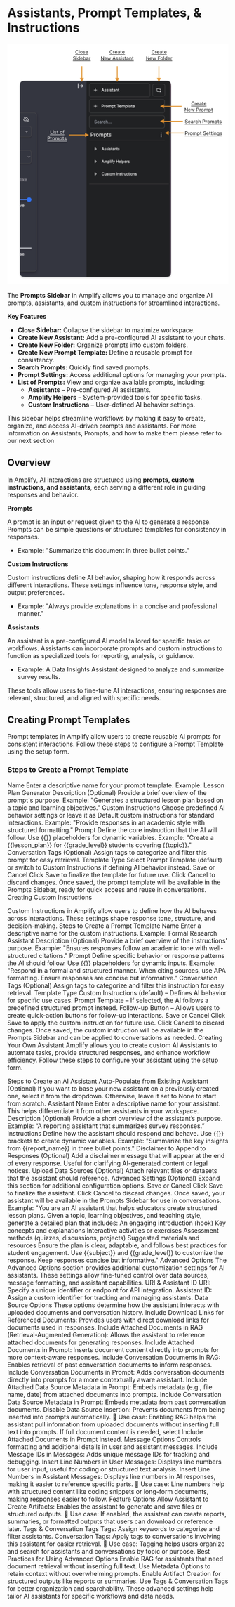 # Assistants, Prompt Templates, & Instructions

![Helpers, Assistants, and Instructions Side Bar](./images/templates-helpers-assistants-sidebar.png)

The **Prompts Sidebar** in Amplify allows you to manage and organize AI prompts, assistants, and custom instructions for streamlined interactions.

**Key Features**

* **Close Sidebar:** Collapse the sidebar to maximize workspace.
* **Create New Assistant:** Add a pre-configured AI assistant to your chats.
* **Create New Folder:** Organize prompts into custom folders.
* **Create New Prompt Template:** Define a reusable prompt for consistency.
* **Search Prompts:** Quickly find saved prompts.
* **Prompt Settings:** Access additional options for managing your prompts.
* **List of Prompts:** View and organize available prompts, including:
    * **Assistants** – Pre-configured AI assistants.
    * **Amplify Helpers** – System-provided tools for specific tasks.
    * **Custom Instructions** – User-defined AI behavior settings.

This sidebar helps streamline workflows by making it easy to create, organize, and access AI-driven prompts and assistants. For more information on Assistants, Prompts, and how to make them please refer to our next section

## Overview

In Amplify, AI interactions are structured using **prompts, custom instructions, and assistants**, each serving a different role in guiding responses and behavior.

**Prompts**

A prompt is an input or request given to the AI to generate a response. Prompts can be simple questions or structured templates for consistency in responses.

* Example: "Summarize this document in three bullet points."

**Custom Instructions**

Custom instructions define AI behavior, shaping how it responds across different interactions. These settings influence tone, response style, and output preferences.

* Example: "Always provide explanations in a concise and professional manner."

**Assistants**

An assistant is a pre-configured AI model tailored for specific tasks or workflows. Assistants can incorporate prompts and custom instructions to function as specialized tools for reporting, analysis, or guidance.

* Example: A Data Insights Assistant designed to analyze and summarize survey results.

These tools allow users to fine-tune AI interactions, ensuring responses are relevant, structured, and aligned with specific needs.

## Creating Prompt Templates

Prompt templates in Amplify allow users to create reusable AI prompts for consistent interactions. Follow these steps to configure a Prompt Template using the setup form.



### Steps to Create a Prompt Template
Name
Enter a descriptive name for your prompt template.
Example: Lesson Plan Generator
Description (Optional)
Provide a brief overview of the prompt's purpose.
Example: "Generates a structured lesson plan based on a topic and learning objectives."
Custom Instructions
Choose predefined AI behavior settings or leave it as Default custom instructions for standard interactions.
Example: "Provide responses in an academic style with structured formatting."
Prompt
Define the core instruction that the AI will follow.
Use {{}} placeholders for dynamic variables.
Example: "Create a {{lesson_plan}} for {{grade_level}} students covering {{topic}}."
Conversation Tags (Optional)
Assign tags to categorize and filter this prompt for easy retrieval.
Template Type
Select Prompt Template (default) or switch to Custom Instructions if defining AI behavior instead.
Save or Cancel
Click Save to finalize the template for future use.
Click Cancel to discard changes.
Once saved, the prompt template will be available in the Prompts Sidebar, ready for quick access and reuse in conversations.
Creating Custom Instructions

Custom Instructions in Amplify allow users to define how the AI behaves across interactions. These settings shape response tone, structure, and decision-making.
Steps to Create a Prompt Template
Name
Enter a descriptive name for the custom instructions.
Example: Formal Research Assistant
Description (Optional)
Provide a brief overview of the instructions’ purpose.
Example: "Ensures responses follow an academic tone with well-structured citations."
Prompt
Define specific behavior or response patterns the AI should follow.
Use {{}} placeholders for dynamic inputs.
Example:
"Respond in a formal and structured manner. When citing sources, use APA formatting. Ensure responses are concise but informative."
Conversation Tags (Optional)
Assign tags to categorize and filter this instruction for easy retrieval.
Template Type
Custom Instructions (default) – Defines AI behavior for specific use cases.
Prompt Template – If selected, the AI follows a predefined structured prompt instead.
Follow-up Button – Allows users to create quick-action buttons for follow-up interactions.
Save or Cancel
Click Save to apply the custom instruction for future use.
Click Cancel to discard changes.
Once saved, the custom instruction will be available in the Prompts Sidebar and can be applied to conversations as needed.
Creating Your Own Assistant
Amplify allows you to create custom AI Assistants to automate tasks, provide structured responses, and enhance workflow efficiency. Follow these steps to configure your assistant using the setup form.

Steps to Create an AI Assistant
Auto-Populate from Existing Assistant (Optional)
If you want to base your new assistant on a previously created one, select it from the dropdown.
Otherwise, leave it set to None to start from scratch.
Assistant Name
Enter a descriptive name for your assistant.
This helps differentiate it from other assistants in your workspace.
Description (Optional)
Provide a short overview of the assistant’s purpose.
Example: “A reporting assistant that summarizes survey responses.”
Instructions
Define how the assistant should respond and behave.
Use {{}} brackets to create dynamic variables.
Example: "Summarize the key insights from {{report_name}} in three bullet points."
Disclaimer to Append to Responses (Optional)
Add a disclaimer message that will appear at the end of every response.
Useful for clarifying AI-generated content or legal notices.
Upload Data Sources (Optional)
Attach relevant files or datasets that the assistant should reference.
Advanced Settings (Optional)
Expand this section for additional configuration options.
Save or Cancel
Click Save to finalize the assistant.
Click Cancel to discard changes.
Once saved, your assistant will be available in the Prompts Sidebar for use in conversations.
Example:
"You are an AI assistant that helps educators create structured lesson plans. Given a topic, learning objectives, and teaching style, generate a detailed plan that includes:
An engaging introduction (hook)
Key concepts and explanations
Interactive activities or exercises
Assessment methods (quizzes, discussions, projects)
Suggested materials and resources
Ensure the plan is clear, adaptable, and follows best practices for student engagement. Use {{subject}} and {{grade_level}} to customize the response. Keep responses concise but informative."
Advanced Options
The Advanced Options section provides additional customization settings for AI assistants. These settings allow fine-tuned control over data sources, message formatting, and assistant capabilities.
 URI & Assistant ID
URI: Specify a unique identifier or endpoint for API integration.
Assistant ID: Assign a custom identifier for tracking and managing assistants.
Data Source Options
These options determine how the assistant interacts with uploaded documents and conversation history.
Include Download Links for Referenced Documents: Provides users with direct download links for documents used in responses.
Include Attached Documents in RAG (Retrieval-Augmented Generation): Allows the assistant to reference attached documents for generating responses.
Include Attached Documents in Prompt: Inserts document content directly into prompts for more context-aware responses.
Include Conversation Documents in RAG: Enables retrieval of past conversation documents to inform responses.
Include Conversation Documents in Prompt: Adds conversation documents directly into prompts for a more contextually aware assistant.
Include Attached Data Source Metadata in Prompt: Embeds metadata (e.g., file name, date) from attached documents into prompts.
Include Conversation Data Source Metadata in Prompt: Embeds metadata from past conversation documents.
Disable Data Source Insertion: Prevents documents from being inserted into prompts automatically.
📌 Use case: Enabling RAG helps the assistant pull information from uploaded documents without inserting full text into prompts. If full document content is needed, select Include Attached Documents in Prompt instead.
Message Options
Controls formatting and additional details in user and assistant messages.
Include Message IDs in Messages: Adds unique message IDs for tracking and debugging.
Insert Line Numbers in User Messages: Displays line numbers for user input, useful for coding or structured text analysis.
Insert Line Numbers in Assistant Messages: Displays line numbers in AI responses, making it easier to reference specific parts.
📌 Use case: Line numbers help with structured content like coding snippets or long-form documents, making responses easier to follow.
Feature Options
Allow Assistant to Create Artifacts: Enables the assistant to generate and save files or structured outputs.
📌 Use case: If enabled, the assistant can create reports, summaries, or formatted outputs that users can download or reference later.
Tags & Conversation Tags
Tags: Assign keywords to categorize and filter assistants.
Conversation Tags: Apply tags to conversations involving this assistant for easier retrieval.
📌 Use case: Tagging helps users organize and search for assistants and conversations by topic or purpose.
Best Practices for Using Advanced Options
Enable RAG for assistants that need document retrieval without inserting full text.
Use Metadata Options to retain context without overwhelming prompts.
Enable Artifact Creation for structured outputs like reports or summaries.
Use Tags & Conversation Tags for better organization and searchability.
These advanced settings help tailor AI assistants for specific workflows and data needs.

